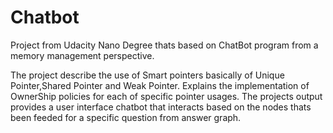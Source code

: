 # Chatbot
Project from Udacity Nano Degree thats based on ChatBot program from a memory management perspective.

The project describe the use of Smart pointers basically of Unique Pointer,Shared Pointer and Weak Pointer.
Explains the implementation of OwnerShip policies for each of specific pointer usages.
The projects output provides a user interface chatbot that interacts based on the nodes thats been feeded for a specific question from answer graph.

